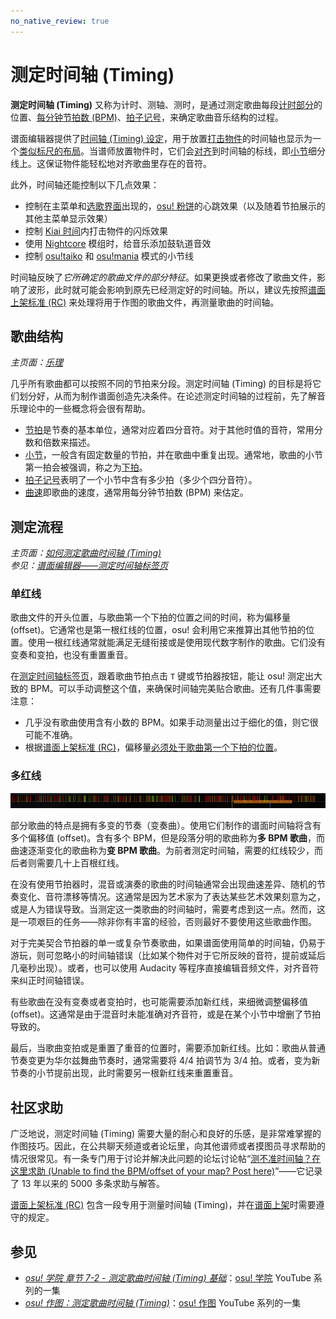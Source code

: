```yaml
---
no_native_review: true
---
```


# 测定时间轴 (Timing)

**测定时间轴 (Timing)** 又称为计时、测轴、测时，是通过测定歌曲每段[计时部分](/wiki/Beatmapping/Timing_section)的位置、[每分钟节拍数 (BPM)](/wiki/Beatmapping/Beats_per_minute)、[拍子记号](/wiki/Music_theory/Time_signature)，来确定歌曲音乐结构的过程。

谱面编辑器提供了[时间轴 (Timing) 设定](/wiki/Client/Beatmap_editor/Timing)，用于放置[打击物件](/wiki/Gameplay/Hit_object)的时间轴也显示为一个[类似标尺的布局](/wiki/Client/Beatmap_editor/Timelines#timing)。当谱师放置物件时，它们会[对齐](/wiki/Beatmapping/Snapping)到时间轴的标线，即[小节](/wiki/Music_theory/Measure)细分线上。这保证物件能轻松地对齐歌曲里存在的音符。

此外，时间轴还能控制以下几点效果：

- 控制在主菜单和[选歌界面](/wiki/Client/Interface#选歌界面)出现的，[osu! 粉饼](/wiki/Client/Interface/Cookie)的心跳效果（以及随着节拍展示的其他主菜单显示效果）
- 控制 [Kiai 时间](/wiki/Gameplay/Kiai_time)内打击物件的闪烁效果
- 使用 [Nightcore](/wiki/Gameplay/Game_modifier/Nightcore) 模组时，给音乐添加鼓轨道音效
- 控制 [osu!taiko](/wiki/Game_mode/osu!taiko) 和 [osu!mania](/wiki/Game_mode/osu!mania) 模式的小节线

时间轴反映了*它所确定的歌曲文件的部分特征*。如果更换或者修改了歌曲文件，影响了波形，此时就可能会影响到原先已经测定好的时间轴。所以，建议先按照[谱面上架标准 (RC)](/wiki/Ranking_Criteria#音频) 来处理将用于作图的歌曲文件，再测量歌曲的时间轴。

## 歌曲结构

*主页面：[乐理](/wiki/Music_theory)*

几乎所有歌曲都可以按照不同的节拍来分段。测定时间轴 (Timing) 的目标是将它们划分好，从而为制作谱面创造先决条件。在论述测定时间轴的过程前，先了解音乐理论中的一些概念将会很有帮助。

- [节拍](/wiki/Music_theory/Beat)是节奏的基本单位，通常对应着四分音符。对于其他时值的音符，常用分数和倍数来描述。
- [小节](/wiki/Music_theory/Measure)，一般含有固定数量的节拍，并在歌曲中重复出现。通常地，歌曲的小节第一拍会被强调，称之为[下拍](/wiki/Music_theory/Downbeat)。
- [拍子记号](/wiki/Music_theory/Time_signature)表明了一个小节中含有多少拍（多少个四分音符）。
- [曲速](/wiki/Music_theory/Tempo)即歌曲的速度，通常用每分钟节拍数 (BPM) 来估定。

## 测定流程

*主页面：[如何测定歌曲时间轴 (Timing)](/wiki/Guides/How_to_Time_Songs)*\
*参见：[谱面编辑器——测定时间轴标签页](/wiki/Client/Beatmap_editor/Timing)*

### 单红线

歌曲文件的开头位置，与歌曲第一个下拍的位置之间的时间，称为偏移量 (offset)。它通常也是第一根红线的位置，osu! 会利用它来推算出其他节拍的位置。使用一根红线通常就能满足无缝衔接或是使用现代数字制作的歌曲。它们没有变奏和变拍，也没有重置重音<!-- TODO: link -->。

在[测定时间轴标签页](/wiki/Client/Beatmap_editor/Timing)，跟着歌曲节拍点击 `T` 键或节拍器按钮，能让 osu! 测定出大致的 BPM。可以手动调整这个值，来确保时间轴完美贴合歌曲。还有几件事需要注意：

- 几乎没有歌曲使用含有小数的 BPM。如果手动测量出过于细化的值，则它很可能不准确。
- 根据[谱面上架标准 (RC)](/wiki/Ranking_Criteria#时间轴)，偏移量[必须处于歌曲第一个下拍的位置](/wiki/Guides/Setting_the_Offset_on_the_Correct_Beat)。

### 多红线

![](img/complex-timing.png "一个含有复杂时间轴的谱面例子：由 Lan wings 制作的 MiddleIsland — Roze，使用了近 300 根红线来贴合 3 分钟，含有钢琴和小提琴演奏的歌曲。")

部分歌曲的特点是拥有多变的节奏（变奏曲）。使用它们制作的谱面时间轴将含有多个偏移值 (offset)。含有多个 BPM，但是段落分明的歌曲称为**多 BPM 歌曲**，而曲速逐渐变化的歌曲称为**变 BPM 歌曲**。为前者测定时间轴，需要的红线较少，而后者则需要几十上百根红线。

在没有使用节拍器时，混音或演奏的歌曲的时间轴通常会出现曲速差异、随机的节奏变化、音符漂移等情况。这通常是因为艺术家为了表达某些艺术效果刻意为之，或是人为错误导致。当测定这一类歌曲的时间轴时，需要考虑到这一点。然而，这是一项艰巨的任务——除非你有丰富的经验，否则最好不要使用这些歌曲作图。

对于完美契合节拍器的单一或复杂节奏歌曲，如果谱面使用简单的时间轴，仍易于游玩，则可忽略小的时间轴错误（比如某个物件对于它所反映的音符，提前或延后几毫秒出现）。或者，也可以使用 Audacity 等程序直接编辑音频文件，对齐音符来纠正时间轴错误。

有些歌曲在没有变奏或者变拍时，也可能需要添加新红线，来细微调整偏移值 (offset)。这通常是由于混音时未能准确对齐音符，或是在某个小节中增删了节拍导致的。

最后，当歌曲变拍或是重置了重音的位置时，需要添加新红线。比如：歌曲从普通节奏变更为华尔兹舞曲节奏时，通常需要将 4/4 拍调节为 3/4 拍。或者，变为新节奏的小节提前出现，此时需要另一根新红线来重置重音。

## 社区求助

广泛地说，测定时间轴 (Timing) 需要大量的耐心和良好的乐感，是非常难掌握的作图技巧。因此，在公共聊天频道或者论坛里，向其他谱师或者摸图员寻求帮助的情况很常见。有一条专门用于讨论并解决此问题的论坛讨论帖“[测不准时间轴？在这里求助 (Unable to find the BPM/offset of your map? Post here)](https://osu.ppy.sh/community/forums/topics/13795)”——它记录了 13 年以来的 5000 多条求助与解答。

[谱面上架标准 (RC)](/wiki/Ranking_Criteria#音频) 包含一段专用于测量时间轴 (Timing)，并在[谱面上架](/wiki/Beatmap_ranking_procedure)时需要遵守的规定。

## 参见

- *[osu! 学院 章节 7-2 - 测定歌曲时间轴 (Timing) 基础](https://www.youtube.com/watch?v=8nsbrOhLE9w)*：[osu! 学院](/wiki/Community/Video_series/osu!academy) YouTube 系列的一集
- *[osu! 作图：测定歌曲时间轴 (Timing)](https://www.youtube.com/watch?v=xauZuMPgiQw)*：[osu! 作图](/wiki/Community/Video_series/osu!mapping) YouTube 系列的一集
